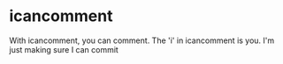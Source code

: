 # icancomment
With icancomment, you can comment.  The 'i' in icancomment is you.
I'm just making sure I can commit
